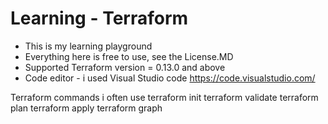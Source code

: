 # Learning - Terraform
- This is my learning playground
- Everything here is free to use, see the License.MD
- Supported Terraform version = 0.13.0 and above
- Code editor - i used Visual Studio code https://code.visualstudio.com/

Terraform commands i often use
terraform init
terraform validate
terraform plan
terraform apply
terraform graph
